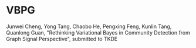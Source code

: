 # VBPG
Junwei Cheng, Yong Tang, Chaobo He, Pengxing Feng, Kunlin Tang, Quanlong Guan, "Rethinking Variational Bayes in Community Detection from Graph Signal Perspective", submitted to TKDE


